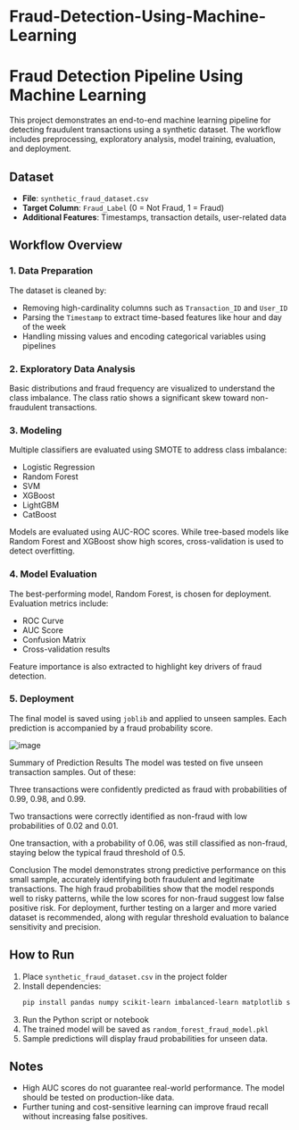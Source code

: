 # Fraud-Detection-Using-Machine-Learning
# Fraud Detection Pipeline Using Machine Learning

This project demonstrates an end-to-end machine learning pipeline for detecting fraudulent transactions using a synthetic dataset. The workflow includes preprocessing, exploratory analysis, model training, evaluation, and deployment.

## Dataset

- **File**: `synthetic_fraud_dataset.csv`
- **Target Column**: `Fraud_Label` (0 = Not Fraud, 1 = Fraud)
- **Additional Features**: Timestamps, transaction details, user-related data

## Workflow Overview

### 1. Data Preparation

The dataset is cleaned by:
- Removing high-cardinality columns such as `Transaction_ID` and `User_ID`
- Parsing the `Timestamp` to extract time-based features like hour and day of the week
- Handling missing values and encoding categorical variables using pipelines

### 2. Exploratory Data Analysis

Basic distributions and fraud frequency are visualized to understand the class imbalance. The class ratio shows a significant skew toward non-fraudulent transactions.

### 3. Modeling

Multiple classifiers are evaluated using SMOTE to address class imbalance:
- Logistic Regression
- Random Forest
- SVM
- XGBoost
- LightGBM
- CatBoost

Models are evaluated using AUC-ROC scores. While tree-based models like Random Forest and XGBoost show high scores, cross-validation is used to detect overfitting.

### 4. Model Evaluation

The best-performing model, Random Forest, is chosen for deployment. Evaluation metrics include:
- ROC Curve
- AUC Score
- Confusion Matrix
- Cross-validation results

Feature importance is also extracted to highlight key drivers of fraud detection.

### 5. Deployment

The final model is saved using `joblib` and applied to unseen samples. Each prediction is accompanied by a fraud probability score.

![image](https://github.com/user-attachments/assets/990d200d-777d-4ba3-8f76-c6efc977f055)

Summary of Prediction Results
The model was tested on five unseen transaction samples. Out of these:

Three transactions were confidently predicted as fraud with probabilities of 0.99, 0.98, and 0.99.

Two transactions were correctly identified as non-fraud with low probabilities of 0.02 and 0.01.

One transaction, with a probability of 0.06, was still classified as non-fraud, staying below the typical fraud threshold of 0.5.

Conclusion
The model demonstrates strong predictive performance on this small sample, accurately identifying both fraudulent and legitimate transactions. The high fraud probabilities show that the model responds well to risky patterns, while the low scores for non-fraud suggest low false positive risk. For deployment, further testing on a larger and more varied dataset is recommended, along with regular threshold evaluation to balance sensitivity and precision.




















## How to Run

1. Place `synthetic_fraud_dataset.csv` in the project folder
2. Install dependencies:
   ```bash
   pip install pandas numpy scikit-learn imbalanced-learn matplotlib seaborn xgboost lightgbm catboost joblib
   ```
3. Run the Python script or notebook
4. The trained model will be saved as `random_forest_fraud_model.pkl`
5. Sample predictions will display fraud probabilities for unseen data.

## Notes

- High AUC scores do not guarantee real-world performance. The model should be tested on production-like data.
- Further tuning and cost-sensitive learning can improve fraud recall without increasing false positives.
